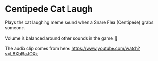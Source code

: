 # Centipede Cat Laugh

Plays the cat laughing meme sound when a Snare Flea (Centipede) grabs someone.<br><br>
Volume is balanced around other sounds in the game. 🙂<br><br>
The audio clip comes from here: https://www.youtube.com/watch?v=L8XbI9aJOXk